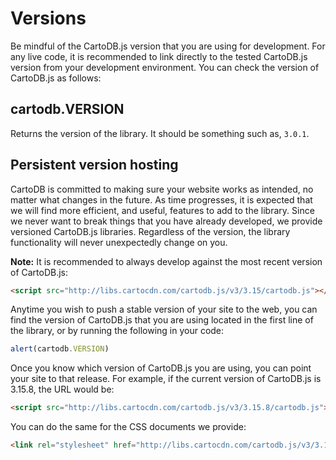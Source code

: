 # Versions

Be mindful of the CartoDB.js version that you are using for development. For any live code, it is recommended to link directly to the tested CartoDB.js version from your development environment. You can check the version of CartoDB.js as follows:

## cartodb.VERSION

Returns the version of the library. It should be something such as, `3.0.1`.

## Persistent version hosting

CartoDB is committed to making sure your website works as intended, no matter what changes in the future. As time progresses, it is expected that we will find more efficient, and useful, features to add to the library. Since we never want to break things that you have already developed, we provide versioned CartoDB.js libraries. Regardless of the version, the library functionality will never unexpectedly change on you.

**Note:** It is recommended to always develop against the most recent version of CartoDB.js:

```html
<script src="http://libs.cartocdn.com/cartodb.js/v3/3.15/cartodb.js"></script>
```

Anytime you wish to push a stable version of your site to the web, you can find the version of CartoDB.js that you are using located in the first line of the library, or by running the following in your code:

```javascript
alert(cartodb.VERSION)
```

Once you know which version of CartoDB.js you are using, you can point your site to that release. For example, if the current version of CartoDB.js is 3.15.8, the URL would be:

```html
<script src="http://libs.cartocdn.com/cartodb.js/v3/3.15.8/cartodb.js"></script>
```

You can do the same for the CSS documents we provide:

```html
<link rel="stylesheet" href="http://libs.cartocdn.com/cartodb.js/v3/3.15.8/themes/css/cartodb.css" />
```